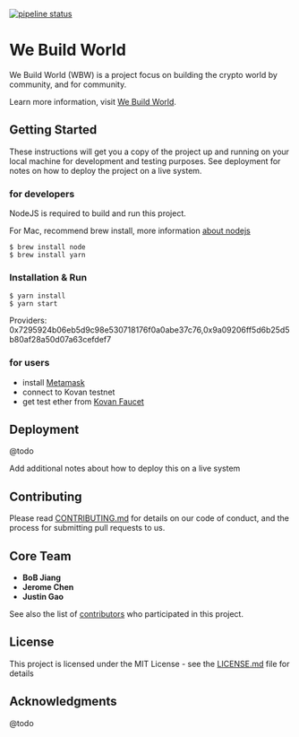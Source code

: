[![pipeline status](https://gitlab.com/webuild.world/WeBuild.World/badges/develop/pipeline.svg)](https://gitlab.com/webuild.world/WeBuild.World/commits/develop)


# We Build World

We Build World (WBW) is a project focus on building the crypto world by community, and for community.

Learn more information, visit [We Build World](http://webuild.world/).

## Getting Started

These instructions will get you a copy of the project up and running on your local machine for development and testing purposes. See deployment for notes on how to deploy the project on a live system.

### for developers

NodeJS is required to build and run this project.

For Mac, recommend brew install, more information [about nodejs](https://nodejs.org/)

```
$ brew install node
$ brew install yarn
```

### Installation & Run

```
$ yarn install
$ yarn start
```

Providers:  
0x7295924b06eb5d9c98e530718176f0a0abe37c76,0x9a09206ff5d6b25d5b80af28a50d07a63cefdef7

### for users

- install [Metamask](https://metamask.io/)
- connect to Kovan testnet
- get test ether from [Kovan Faucet](https://gitter.im/kovan-testnet/faucet)

## Deployment

@todo

Add additional notes about how to deploy this on a live system

## Contributing

Please read [CONTRIBUTING.md](./CONTRIBUTING.md) for details on our code of conduct, and the process for submitting pull requests to us.

## Core Team

- **BoB Jiang**
- **Jerome Chen**
- **Justin Gao**

See also the list of [contributors](https://github.com/WeBuildWorld/webuild.world/graphs/contributors) who participated in this project.

## License

This project is licensed under the MIT License - see the [LICENSE.md](LICENSE.md) file for details

## Acknowledgments

@todo
